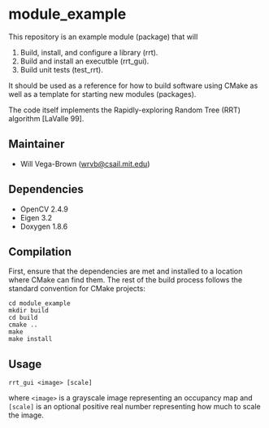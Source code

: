# module_example

This repository is an example module (package) that will

1. Build, install, and configure a library (rrt).
2. Build and install an executble (rrt_gui).
3. Build unit tests (test_rrt).

It should be used as a reference for how to build software using CMake as well
as a template for starting new modules (packages).

The code itself implements the Rapidly-exploring Random Tree (RRT) algorithm [LaValle 99].

## Maintainer
- Will Vega-Brown (wrvb@csail.mit.edu)

## Dependencies
- OpenCV 2.4.9
- Eigen 3.2
- Doxygen 1.8.6

## Compilation
First, ensure that the dependencies are met and installed to a location where CMake can
find them. The rest of the build process follows the standard convention for CMake projects:
```
cd module_example
mkdir build
cd build
cmake ..
make 
make install
```

## Usage
```
rrt_gui <image> [scale]
```
where `<image>` is a grayscale image representing an occupancy map and `[scale]`
is an optional positive real number representing how much to scale the image.
